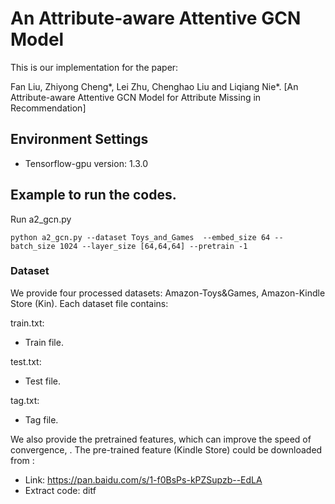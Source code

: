 # An Attribute-aware Attentive GCN Model

This is our implementation for the paper:

Fan Liu, Zhiyong Cheng*, Lei Zhu, Chenghao Liu and Liqiang Nie*. [An Attribute-aware Attentive GCN Model for Attribute Missing in Recommendation]


## Environment Settings
- Tensorflow-gpu version:  1.3.0

## Example to run the codes.

Run a2_gcn.py
```
python a2_gcn.py --dataset Toys_and_Games  --embed_size 64 --batch_size 1024 --layer_size [64,64,64] --pretrain -1
```

### Dataset
We provide four processed datasets: Amazon-Toys&Games, Amazon-Kindle Store (Kin).
Each dataset file contains:

train.txt:
- Train file.

test.txt:
- Test file.

tag.txt:
- Tag file.

We also provide the pretrained features, which can improve the speed of convergence, . The pre-trained feature (Kindle Store) could be downloaded from :
- Link:  https://pan.baidu.com/s/1-f0BsPs-kPZSupzb--EdLA
- Extract code:  ditf 
